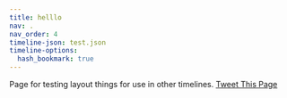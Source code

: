 ```yaml
---
title: helllo
nav: .
nav_order: 4
timeline-json: test.json
timeline-options: 
  hash_bookmark: true
---
```


Page for testing layout things for use in other timelines. <a href="https://twitter.com/intent/tweet?url=https%3A%2F%2Ftimelinez.github.io%2Faerosolized-covid-19%2Ftest&via=AerosolizedC19&text=%23COVIDisAirborne%20%23masks4All%20%23bewareOfSharedAir%20%23ventilation. See: " target="_blank">Tweet This Page</a>